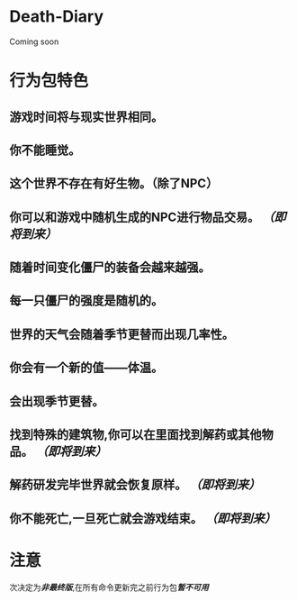 # Death-Diary
Coming soon

# 行为包特色
## **游戏时间**将与**现实世界相同**。 
## 你**不能睡觉**。 
## 这个世界**不存在有好生物**。（除了NPC） 
## 你可以和游戏中随机生成的**NPC**进行物品交易。 *（即将到来）* 
## **随着时间变化**僵尸的装备会**越来越强**。 
## 每一只僵尸的**强度是随机的**。 
## 世界的天气会**随着季节更替而出现几率性**。 
## 你会有一个新的值——**体温**。 
## 会出现**季节更替**。
## 找到**特殊的建筑物**,你可以在里面找到**解药或其他物品**。 *（即将到来）* 
## 解药**研发完毕**世界就会**恢复原样**。 *（即将到来）* 
## 你**不能死亡**,一旦死亡就会**游戏结束**。 *（即将到来）*
 
 
 # 注意
 次决定为***非最终版***,在所有命令更新完之前行为包***暂不可用***
